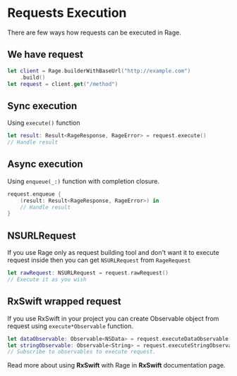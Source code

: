 Requests Execution
=============================
There are few ways how requests can be executed in Rage.

## We have request ##
```swift
let client = Rage.builderWithBaseUrl("http://example.com")
    .build()
let request = client.get("/method")
```

## Sync execution ##
Using `execute()` function

```swift
let result: Result<RageResponse, RageError> = request.execute()
// Handle result
```

## Async execution ##
Using `enqueue(_:)` function with completion closure.

```swift
request.enqueue {
    (result: Result<RageResponse, RageError>) in
    // Handle result
}
```

## NSURLRequest ##
If you use Rage only as request building tool and don't want it to execute request inside then you can get `NSURLRequest` from `RageRequest`
```swift
let rawRequest: NSURLRequest = request.rawRequest()
// Execute it as you wish
```


## RxSwift wrapped request ##
If you use RxSwift in your project you can create Observable object from request using `execute*Observable` function.

```swift
let dataObservable: Observable<NSData> = request.executeDataObservable()
let stringObservable: Observable<String> = request.executeStringObservable()
// Subscribe to observables to execute request.
```
Read more about using **RxSwift** with Rage in **RxSwift** documentation page.